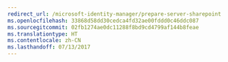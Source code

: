 ```yaml
---
redirect_url: /microsoft-identity-manager/prepare-server-sharepoint
ms.openlocfilehash: 33868d58dd30cedca4fd32ae00fddd0c46ddc087
ms.sourcegitcommit: 02fb1274ae0dc11288f8bd9cd4799af144b8feae
ms.translationtype: HT
ms.contentlocale: zh-CN
ms.lasthandoff: 07/13/2017
---
```

